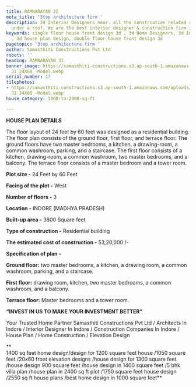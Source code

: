 ```yaml
---
title: RAMNARAYAN JI
meta_title: '3top architecture firm '
description: 3d Interior Designers near. all the constrcution related services in
  under a roof. We are the best interior designer & construction firm in indore.
keywords: single floor house front design 3d , 3d Home Designers, 3d Interior Designers
  , 3d house plan design, double floor house front design 3d
pagetopic: '3top architecture firm '
author: Samasthiti Constructions Pvt Ltd
robots: ''
heading: RAMNARAYAN JI
banner_image: https://samasthiti-constructions.s3.ap-south-1.amazonaws.com/uploads/RAMNARAYAN
  JI 24X60 -Model.webp
serial_number: 17
tilephotos:
- https://samasthiti-constructions.s3.ap-south-1.amazonaws.com/uploads/RAMNARAYAN
  JI 24X60 -Model.webp
house_category: 1000-to-2000-sq-ft

---
```

**HOUSE PLAN DETAILS**

The floor layout of 24 feet by 60 feet was designed as a residential building. The floor plan consists of the ground floor, first floor, and terrace floor. The ground floors have two master bedrooms, a kitchen, a drawing-room, a common washroom, parking, and a staircase. The first floor consists of a kitchen, drawing-room, a common washroom, two master bedrooms, and a balcony. The terrace floor consists of a master bedroom and a tower room.

**Plot size -** 24 Feet by 60 Feet

**Facing of the plot -** West

**Number of floors -** 3

**Location -** INDORE (MADHYA PRADESH)

**Built-up area -** 3800 Square feet

**Type of construction -** Residential building

**The estimated cost of construction -** 53,20,000 /-

**Specification of plan -**

**Ground floor:** two master bedrooms, a kitchen, a drawing room, a common washroom, parking, and a staircase.

**First floor:** drawing room, kitchen, two master bedrooms, a common washroom, and a balcony.

**Terrace floor:** Master bedrooms and a tower room.

**“INVEST IN US TO MAKE YOUR INVESTMENT BETTER”**

Your Trusted Home Partner Samasthiti Constructions Pvt Ltd / Architects In Indore / Interior Designer In Indore / Construction Companies In Indore / House Plan / Home Construction / Elevation Design

\**  
1400 sq feet home design/design for 1200 square feet house /1050 square feet /20x60 front elevation designs /house design for 1300 square feet /house design 900 square feet /house design in 1400 square feet /5 bhk villa plan /house plan in 2400 sq ft plot /1750 square feet house design /2550 sq ft house plans /best home design in 1000 square feet**